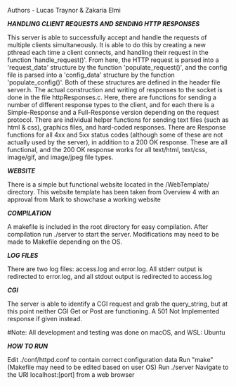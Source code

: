 Authors - Lucas Traynor & Zakaria Elmi

***HANDLING CLIENT REQUESTS AND SENDING HTTP RESPONSES***


This server is able to successfully accept and handle the requests of multiple clients simultaneously. It is able to do this by creating a new pthread each time a client connects, and handling their request in the function 'handle_request()'. From here, the HTTP request is parsed into a 'request_data' structure by the function 'populate_request()', and the config file is parsed into a 'config_data' structure by the function 'populate_config()'. Both of these structures are defined in the header file server.h. The actual construction and writing of responses to the socket is done in the file httpResponses.c. Here, there are functions for sending a number of different response types to the client, and for each there is a Simple-Response and a Full-Response version depending on the request protocol. There are individual helper functions for sending text files (such as html & css), graphics files, and hard-coded responses. There are Response functions for all 4xx and 5xx status codes (although some of these are not actually used by the server), in addition to a 200 OK response. These are all functional, and the 200 OK response works for all text/html, text/css, image/gif, and image/jpeg file types.

***WEBSITE***


There is a simple but functional website located in the /WebTemplate/ directory. This website template has been taken from Overview 4 with an approval from Mark to showchase a working website

***COMPILATION***


A makefile is included in the root directory for easy compilation. After compilation run ./server to start the server. Modifications may need to be made to Makefile depending on the OS.

***LOG FILES***


There are two log files: access.log and error.log. All stderr output is redirected to error.log, and all stdout output is redirected to access.log

***CGI***


The server is able to identify a CGI request and grab the query_string, but at this point neither CGI Get or Post are functioning. A 501 Not Implemented response if given instead.

#Note: All development and testing was done on macOS, and WSL: Ubuntu

***HOW TO RUN***


Edit ./conf/httpd.conf to contain correct configuration data
Run "make" (Makefile may need to be edited based on user OS)
Run ./server
Navigate to the URI localhost:[port] from a web browser
